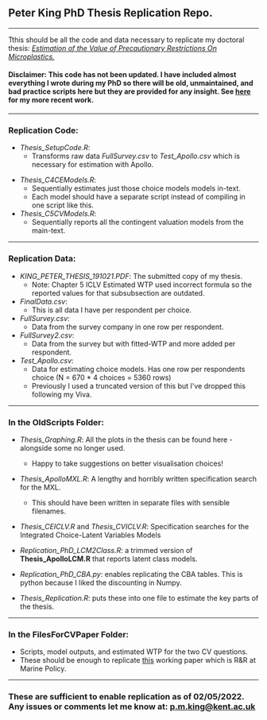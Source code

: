## Peter King PhD Thesis Replication Repo.


----

Tthis should be all the code and data necessary to replicate my doctoral thesis: *[Estimation of the Value of Precautionary Restrictions On Microplastics.](https://researchportal.bath.ac.uk/en/studentTheses/estimation-of-the-value-of-precautionary-restrictions-on-micropla)*


#### Disclaimer: This code has not been updated. I have included almost everything I wrote during my PhD so there will be old, unmaintained, and bad practice scripts here but they are provided for any insight. See [here](https://github.com/pmpk20?tab=repositories) for my more recent work.



----
### Replication Code:
  +  *Thesis_SetupCode.R*: 
      +  Transforms raw data *FullSurvey.csv* to *Test_Apollo.csv* which is necessary for estimation with Apollo.
  -  *Thesis_C4CEModels.R*: 
      -  Sequentially estimates just those choice models models in-text.
      -  Each model should have a separate script instead of compiling in one script like this. 
  -  *Thesis_C5CVModels.R*: 
      -  Sequentially reports all the contingent valuation models from the main-text.
  


----
### Replication Data:
- *KING_PETER_THESIS_191021.PDF*: The submitted copy of my thesis.
  - Note: Chapter 5 ICLV Estimated WTP used incorrect formula so the reported values for that subsubsection are outdated.
- *FinalData.csv*: 
    - This is all data I have per respondent per choice.
- *FullSurvey.csv*:
    - Data from the survey company in one row per respondent. 
- *FullSurvey2.csv*:
    - Data from the survey but with fitted-WTP and more added per respondent.  
- *Test_Apollo.csv*:
    - Data for estimating choice models. Has one row per respondents choice (N = 670 * 4 choices = 5360 rows)
    - Previously I used a truncated version of this but I've dropped this following my Viva.  


----
### In the **OldScripts** Folder:
- *Thesis_Graphing.R*: All the plots in the thesis can be found here - alongside some no longer used.
   - Happy to take suggestions on better visualisation choices!

-  *Thesis_ApolloMXL.R*: A lengthy and horribly written specification search for the MXL. 
    - This should have been written in separate files with sensible filenames.

- *Thesis_CEICLV.R* and *Thesis_CVICLV.R*: Specification searches for the Integrated Choice-Latent Variables Models

- *Replication_PhD_LCM2Class.R*: a trimmed version of **Thesis_ApolloLCM.R** that reports latent class models.

- *Replication_PhD_CBA.py*: enables replicating the CBA tables. This is python because I liked the discounting in Numpy.

- *Thesis_Replication.R*: puts these into one file to estimate the key parts of the thesis.  

 
 ----
### In the **FilesForCVPaper** Folder:
- Scripts, model outputs, and estimated WTP for the two CV questions.
- These should be enough to replicate [this](https://researchportal.bath.ac.uk/en/publications/willingness-to-pay-for-precautionary-control-of-microplastics-a-c) working paper which is R&R at Marine Policy.
  
----
### These are sufficient to enable replication as of 02/05/2022. Any issues or comments let me know at: [p.m.king@kent.ac.uk](p.m.king@kent.ac.uk)

